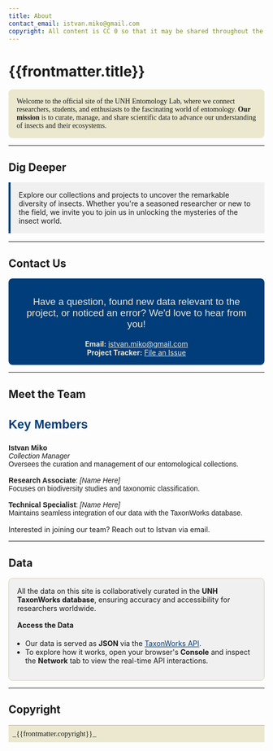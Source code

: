 ```yaml
---
title: About
contact_email: istvan.miko@gmail.com
copyright: All content is CC 0 so that it may be shared throughout the world.
---
```


# {{frontmatter.title}}

<div style="background-color: rgb(235, 232, 207); padding: 1rem; border-radius: 8px; font-family: 'Georgia', serif;">
  Welcome to the official site of the UNH Entomology Lab, where we connect researchers, students, and enthusiasts to the fascinating world of entomology.  
  <strong>Our mission</strong> is to curate, manage, and share scientific data to advance our understanding of insects and their ecosystems.
</div>

---

## Dig Deeper
<div style="background-color: rgb(240, 240, 240); padding: 1rem; border-left: 4px solid rgb(1, 61, 122); margin-bottom: 1rem;">
  Explore our collections and projects to uncover the remarkable diversity of insects.  
  Whether you're a seasoned researcher or new to the field, we invite you to join us in unlocking the mysteries of the insect world.
</div>

---

## Contact Us
<div style="background-color: rgb(1, 61, 122); color: rgb(235, 232, 207); padding: 1rem; border-radius: 8px; text-align: center;">
  <p style="font-size: 1.2rem; font-family: 'Arial', sans-serif;">
    Have a question, found new data relevant to the project, or noticed an error?  
    We'd love to hear from you!
  </p>
  <ul style="list-style: none; padding: 0; margin: 0;">
    <li><strong>Email:</strong> <a href="mailto:istvan.miko@gmail.com" style="color: rgb(235, 232, 207); text-decoration: underline;">istvan.miko@gmail.com</a></li>
    <li><strong>Project Tracker:</strong> <a href="https://github.com/our/project/tracker" style="color: rgb(235, 232, 207); text-decoration: underline;">File an Issue</a></li>
  </ul>
</div>

---

## Meet the Team
<div style="font-family: 'Arial', sans-serif; margin-bottom: 1rem;">
  <h3 style="color: rgb(1, 61, 122); font-size: 1.5rem;">Key Members</h3>
  <ul style="list-style: none; padding: 0;">
    <li style="margin-bottom: 1rem;">
      <strong>Istvan Miko</strong><br />
      <em>Collection Manager</em><br />
      Oversees the curation and management of our entomological collections.
    </li>
    <li style="margin-bottom: 1rem;">
      <strong>Research Associate</strong>: <em>[Name Here]</em><br />
      Focuses on biodiversity studies and taxonomic classification.
    </li>
    <li>
      <strong>Technical Specialist</strong>: <em>[Name Here]</em><br />
      Maintains seamless integration of our data with the TaxonWorks database.
    </li>
  </ul>
</div>
<p>Interested in joining our team? Reach out to Istvan via email.</p>

---

## Data
<div style="background-color: rgb(240, 240, 240); padding: 1rem; border-radius: 8px; border: 1px solid rgb(213, 210, 192);">
  All the data on this site is collaboratively curated in the <strong>UNH TaxonWorks database</strong>, ensuring accuracy and accessibility for researchers worldwide.
  <h4 style="margin-top: 1rem;">Access the Data</h4>
  <ul style="list-style: disc; padding-left: 1rem;">
    <li>Our data is served as <strong>JSON</strong> via the <a href="https://api.taxonworks.org" style="color: rgb(1, 61, 122); text-decoration: underline;">TaxonWorks API</a>.</li>
    <li>To explore how it works, open your browser's <strong>Console</strong> and inspect the <strong>Network</strong> tab to view the real-time API interactions.</li>
  </ul>
</div>

---

## Copyright
<div style="font-size: 0.9rem; font-family: 'Georgia', serif; background-color: rgb(235, 232, 207); padding: 0.5rem; border-top: 1px solid rgb(178, 174, 157);">
  _{{frontmatter.copyright}}_
</div>
